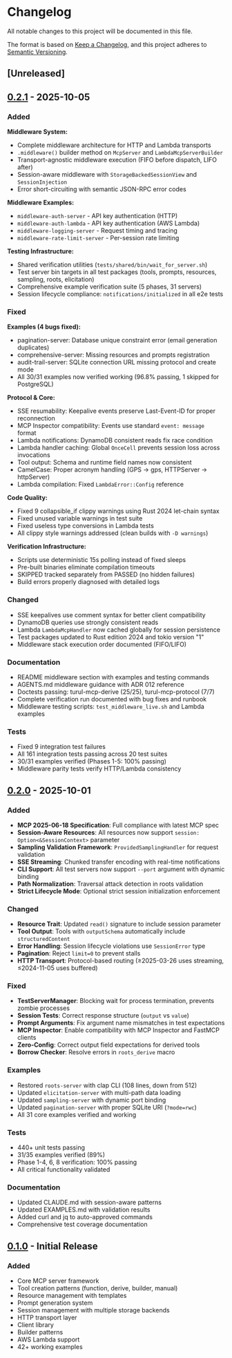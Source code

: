 # Changelog

All notable changes to this project will be documented in this file.

The format is based on [Keep a Changelog](https://keepachangelog.com/en/1.0.0/),
and this project adheres to [Semantic Versioning](https://semver.org/spec/v2.0.0.html).

## [Unreleased]

## [0.2.1] - 2025-10-05

### Added

**Middleware System:**
- Complete middleware architecture for HTTP and Lambda transports
- `.middleware()` builder method on `McpServer` and `LambdaMcpServerBuilder`
- Transport-agnostic middleware execution (FIFO before dispatch, LIFO after)
- Session-aware middleware with `StorageBackedSessionView` and `SessionInjection`
- Error short-circuiting with semantic JSON-RPC error codes

**Middleware Examples:**
- `middleware-auth-server` - API key authentication (HTTP)
- `middleware-auth-lambda` - API key authentication (AWS Lambda)
- `middleware-logging-server` - Request timing and tracing
- `middleware-rate-limit-server` - Per-session rate limiting

**Testing Infrastructure:**
- Shared verification utilities (`tests/shared/bin/wait_for_server.sh`)
- Test server bin targets in all test packages (tools, prompts, resources, sampling, roots, elicitation)
- Comprehensive example verification suite (5 phases, 31 servers)
- Session lifecycle compliance: `notifications/initialized` in all e2e tests

### Fixed

**Examples (4 bugs fixed):**
- pagination-server: Database unique constraint error (email generation duplicates)
- comprehensive-server: Missing resources and prompts registration
- audit-trail-server: SQLite connection URL missing protocol and create mode
- All 30/31 examples now verified working (96.8% passing, 1 skipped for PostgreSQL)

**Protocol & Core:**
- SSE resumability: Keepalive events preserve Last-Event-ID for proper reconnection
- MCP Inspector compatibility: Events use standard `event: message` format
- Lambda notifications: DynamoDB consistent reads fix race condition
- Lambda handler caching: Global `OnceCell` prevents session loss across invocations
- Tool output: Schema and runtime field names now consistent
- CamelCase: Proper acronym handling (GPS → gps, HTTPServer → httpServer)
- Lambda compilation: Fixed `LambdaError::Config` reference

**Code Quality:**
- Fixed 9 collapsible_if clippy warnings using Rust 2024 let-chain syntax
- Fixed unused variable warnings in test suite
- Fixed useless type conversions in Lambda tests
- All clippy style warnings addressed (clean builds with `-D warnings`)

**Verification Infrastructure:**
- Scripts use deterministic 15s polling instead of fixed sleeps
- Pre-built binaries eliminate compilation timeouts
- SKIPPED tracked separately from PASSED (no hidden failures)
- Build errors properly diagnosed with detailed logs

### Changed

- SSE keepalives use comment syntax for better client compatibility
- DynamoDB queries use strongly consistent reads
- Lambda `LambdaMcpHandler` now cached globally for session persistence
- Test packages updated to Rust edition 2024 and tokio version "1"
- Middleware stack execution order documented (FIFO/LIFO)

### Documentation

- README middleware section with examples and testing commands
- AGENTS.md middleware guidance with ADR 012 reference
- Doctests passing: turul-mcp-derive (25/25), turul-mcp-protocol (7/7)
- Complete verification run documented with bug fixes and runbook
- Middleware testing scripts: `test_middleware_live.sh` and Lambda examples

### Tests

- Fixed 9 integration test failures
- All 161 integration tests passing across 20 test suites
- 30/31 examples verified (Phases 1-5: 100% passing)
- Middleware parity tests verify HTTP/Lambda consistency

## [0.2.0] - 2025-10-01

### Added
- **MCP 2025-06-18 Specification**: Full compliance with latest MCP spec
- **Session-Aware Resources**: All resources now support `session: Option<&SessionContext>` parameter
- **Sampling Validation Framework**: `ProvidedSamplingHandler` for request validation
- **SSE Streaming**: Chunked transfer encoding with real-time notifications
- **CLI Support**: All test servers now support `--port` argument with dynamic binding
- **Path Normalization**: Traversal attack detection in roots validation
- **Strict Lifecycle Mode**: Optional strict session initialization enforcement

### Changed
- **Resource Trait**: Updated `read()` signature to include session parameter
- **Tool Output**: Tools with `outputSchema` automatically include `structuredContent`
- **Error Handling**: Session lifecycle violations use `SessionError` type
- **Pagination**: Reject `limit=0` to prevent stalls
- **HTTP Transport**: Protocol-based routing (≥2025-03-26 uses streaming, ≤2024-11-05 uses buffered)

### Fixed
- **TestServerManager**: Blocking wait for process termination, prevents zombie processes
- **Session Tests**: Correct response structure (`output` vs `value`)
- **Prompt Arguments**: Fix argument name mismatches in test expectations
- **MCP Inspector**: Enable compatibility with MCP Inspector and FastMCP clients
- **Zero-Config**: Correct output field expectations for derived tools
- **Borrow Checker**: Resolve errors in `roots_derive` macro

### Examples
- Restored `roots-server` with clap CLI (108 lines, down from 512)
- Updated `elicitation-server` with multi-path data loading
- Updated `sampling-server` with dynamic port binding
- Updated `pagination-server` with proper SQLite URI (`?mode=rwc`)
- All 31 core examples verified and working

### Tests
- 440+ unit tests passing
- 31/35 examples verified (89%)
- Phase 1-4, 6, 8 verification: 100% passing
- All critical functionality validated

### Documentation
- Updated CLAUDE.md with session-aware patterns
- Updated EXAMPLES.md with validation results
- Added curl and jq to auto-approved commands
- Comprehensive test coverage documentation

## [0.1.0] - Initial Release

### Added
- Core MCP server framework
- Tool creation patterns (function, derive, builder, manual)
- Resource management with templates
- Prompt generation system
- Session management with multiple storage backends
- HTTP transport layer
- Client library
- Builder patterns
- AWS Lambda support
- 42+ working examples

[0.2.1]: https://github.com/aussierobots/turul-mcp-framework/compare/v0.2.0...v0.2.1
[0.2.0]: https://github.com/aussierobots/turul-mcp-framework/compare/v0.1.0...v0.2.0
[0.1.0]: https://github.com/aussierobots/turul-mcp-framework/releases/tag/v0.1.0
